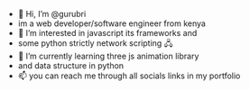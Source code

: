 - 👋 Hi, I’m @gurubri
-    im a web developer/software engineer from kenya
- 👀 I’m interested in javascript its frameworks and 
-    some python strictly network scripting 🖧
- 🌱 I’m currently learning three js animation library 
-    and data structure in python
- 📫 you can reach me through all socials links in my portfolio

<!---
gurubri/gurubri is a ✨ special ✨ repository because its `README.md` (this file) appears on your GitHub profile.
You can click the Preview link to take a look at your changes.
--->

